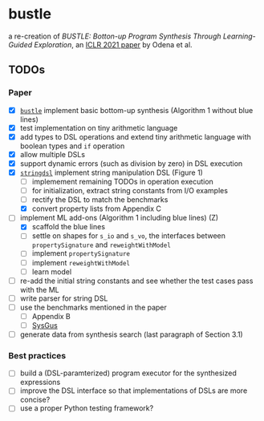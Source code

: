 # bustle
a re-creation of _BUSTLE: Botton-up Program Synthesis Through Learning-Guided Exploration_, an [ICLR 2021 paper](https://openreview.net/forum?id=yHeg4PbFHh) by Odena et al.

## TODOs

### Paper

- [x] [`bustle`](bustle.py) implement basic bottom-up synthesis (Algorithm 1 without blue lines)
- [x] test implementation on tiny arithmetic language
- [x] add types to DSL operations and extend tiny arithmetic language with boolean types and `if` operation
- [x] allow multiple DSLs
- [x] support dynamic errors (such as division by zero) in DSL execution
- [x] [`stringdsl`](stringdsl.py) implement string manipulation DSL (Figure 1)
  - [ ] implemement remaining TODOs in operation execution
  - [ ] for initialization, extract string constants from I/O examples
  - [ ] rectify the DSL to match the benchmarks
  - [x] convert property lists from Appendix C
- [ ] implement ML add-ons (Algorithm 1 including blue lines) (Z)
  - [x] scaffold the blue lines
  - [ ] settle on shapes for `s_io` and `s_vo`, the interfaces between `propertySignature` and `reweightWithModel`
  - [ ] implement `propertySignature`
  - [ ] implement `reweightWithModel`
  - [ ] learn model
- [ ] re-add the initial string constants and see whether the test cases pass with the ML
- [ ] write parser for string DSL
- [ ] use the benchmarks mentioned in the paper
  - [ ] Appendix B
  - [ ] [SysGus](https://github.com/SyGuS-Org/benchmarks)
- [ ] generate data from synthesis search (last paragraph of Section 3.1)

### Best practices

- [ ] build a (DSL-paramterized) program executor for the synthesized expressions
- [ ] improve the DSL interface so that implementations of DSLs are more concise?
- [ ] use a proper Python testing framework?
